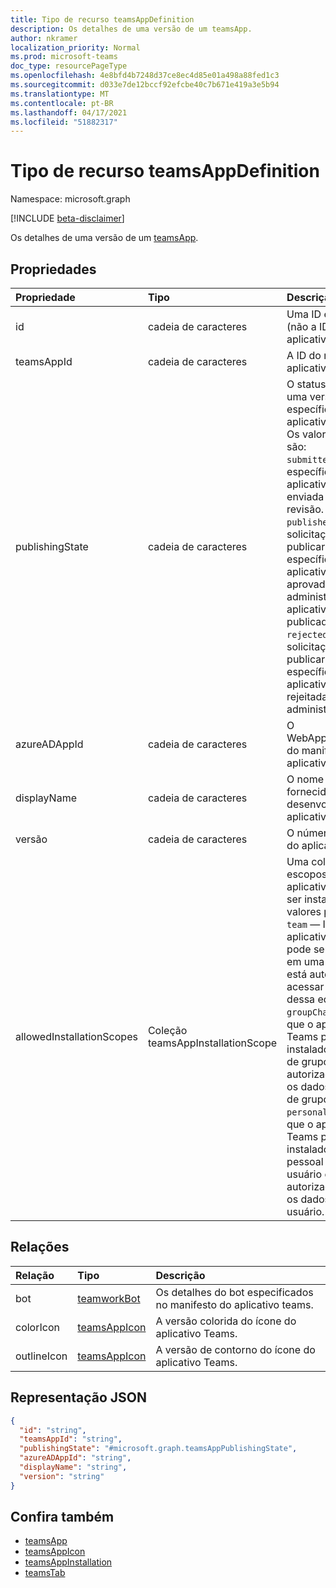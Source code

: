 ```yaml
---
title: Tipo de recurso teamsAppDefinition
description: Os detalhes de uma versão de um teamsApp.
author: nkramer
localization_priority: Normal
ms.prod: microsoft-teams
doc_type: resourcePageType
ms.openlocfilehash: 4e8bfd4b7248d37ce8ec4d85e01a498a88fed1c3
ms.sourcegitcommit: d033e7de12bccf92efcbe40c7b671e419a3e5b94
ms.translationtype: MT
ms.contentlocale: pt-BR
ms.lasthandoff: 04/17/2021
ms.locfileid: "51882317"
---
```

# <a name="teamsappdefinition-resource-type"></a>Tipo de recurso teamsAppDefinition

Namespace: microsoft.graph

[!INCLUDE [beta-disclaimer](../../includes/beta-disclaimer.md)]

Os detalhes de uma versão de um [teamsApp](teamsapp.md).

## <a name="properties"></a>Propriedades

| Propriedade            | Tipo     | Descrição                                            |
|:------------------- |:-------- |:------------------------------------------------------ |
| id                  | cadeia de caracteres   | Uma ID exclusiva (não a ID do aplicativo do Teams).                     |
| teamsAppId          | cadeia de caracteres   | A ID do manifesto do aplicativo teams.                    |
| publishingState     | cadeia de caracteres   | O status publicado de uma versão específica de um aplicativo do Teams. Os valores possíveis são:</br>`submitted` — A versão específica do aplicativo teams foi enviada e está sob revisão. </br>`published`  — A solicitação para publicar a versão específica do aplicativo teams foi aprovada pelo administrador e o aplicativo é publicado. </br> `rejected` — A solicitação para publicar a versão específica do aplicativo teams foi rejeitada pelo administrador. |
| azureADAppId        | cadeia de caracteres   | O WebApplicationInfo.Id do manifesto do aplicativo teams. |
| displayName         | cadeia de caracteres   | O nome do aplicativo fornecido pelo desenvolvedor do aplicativo.     |
| versão             | cadeia de caracteres   | O número da versão do aplicativo.                 |
| allowedInstallationScopes | Coleção teamsAppInstallationScope | Uma coleção de escopos onde o aplicativo teams pode ser instalado. Os valores possíveis são:</br>`team` — Indica que o aplicativo do Teams pode ser instalado em uma equipe e está autorizado a acessar os dados dessa equipe. </br>`groupChat`  — Indica que o aplicativo do Teams pode ser instalado em um chat de grupo e está autorizado a acessar os dados desse chat de grupo. </br> `personal` — Indica que o aplicativo do Teams pode ser instalado no escopo pessoal de um usuário e está autorizado a acessar os dados desse usuário. | 

## <a name="relationships"></a>Relações

| Relação   | Tipo                           | Descrição                                                 |
|:-------------- |:------------------------------ |:----------------------------------------------------------- |
| bot            |[teamworkBot](teamworkbot.md)   | Os detalhes do bot especificados no manifesto do aplicativo teams. |
| colorIcon      |[teamsAppIcon](teamsappicon.md) | A versão colorida do ícone do aplicativo Teams.                   |
| outlineIcon    |[teamsAppIcon](teamsappicon.md) | A versão de contorno do ícone do aplicativo Teams.                 |

## <a name="json-representation"></a>Representação JSON

<!-- {
  "blockType": "resource",
  "@odata.type": "microsoft.graph.teamsAppDefinition",
  "baseType": "microsoft.graph.entity"
}-->

```json
{
  "id": "string",
  "teamsAppId": "string",
  "publishingState": "#microsoft.graph.teamsAppPublishingState",
  "azureADAppId": "string",
  "displayName": "string",
  "version": "string"
}
```

## <a name="see-also"></a>Confira também

- [teamsApp](teamsapp.md)
- [teamsAppIcon](teamsappicon.md)
- [teamsAppInstallation](teamsappinstallation.md)
- [teamsTab](../resources/teamstab.md)

<!-- uuid: 8fcb5dbc-d5aa-4681-8e31-b001d5168d79
2015-10-25 14:57:30 UTC -->
<!--
{
  "type": "#page.annotation",
  "description": "teamsApp resource",
  "keywords": "",
  "section": "documentation",
  "tocPath": "",
  "suppressions": []
}
-->


